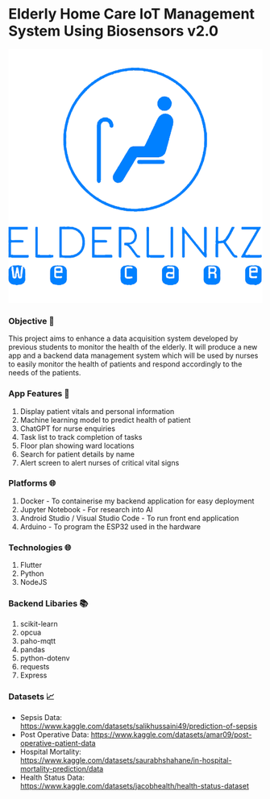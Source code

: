 # Elderly Home Care IoT Management System Using Biosensors v2.0

![ElderLinkZ Logo](./frontend/elderlinkz/assets/images/Elderlinkz_Logo_Original.png)

### Objective 🎯

This project aims to enhance a data acquisition system developed by previous students to monitor the health of the elderly. It will produce a new app and a backend data management system which will be used by nurses to easily monitor the health of patients and respond accordingly to the needs of the patients.

### App Features 📱

1. Display patient vitals and personal information
1. Machine learning model to predict health of patient
1. ChatGPT for nurse enquiries
1. Task list to track completion of tasks
1. Floor plan showing ward locations
1. Search for patient details by name
1. Alert screen to alert nurses of critical vital signs

### Platforms 🌐
1. Docker - To containerise my backend application for easy deployment
1. Jupyter Notebook - For research into AI
1. Android Studio / Visual Studio Code - To run front end application
1. Arduino - To program the ESP32 used in the hardware

### Technologies 🌐
1. Flutter
1. Python
1. NodeJS

### Backend Libaries 📚

1. scikit-learn
1. opcua
1. paho-mqtt
1. pandas
1. python-dotenv
1. requests
1. Express

### Datasets 📈

- Sepsis Data: https://www.kaggle.com/datasets/salikhussaini49/prediction-of-sepsis
- Post Operative Data: https://www.kaggle.com/datasets/amar09/post-operative-patient-data
- Hospital Mortality: https://www.kaggle.com/datasets/saurabhshahane/in-hospital-mortality-prediction/data
- Health Status Data: https://www.kaggle.com/datasets/jacobhealth/health-status-dataset
